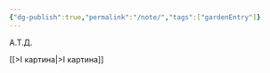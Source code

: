 ```yaml
---
{"dg-publish":true,"permalink":"/note/","tags":["gardenEntry"]}
---
```


А.Т.Д. 

[[>I картина\|>I картина]]

